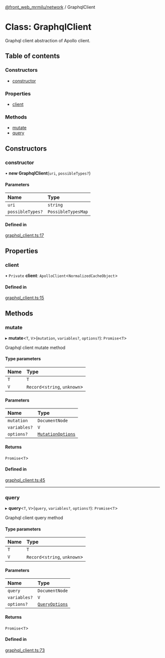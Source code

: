 [@front_web_mrmilu/network](../Network.md) / GraphqlClient

# Class: GraphqlClient

Graphql client abstraction of Apollo client.

## Table of contents

### Constructors

- [constructor](GraphqlClient.md#constructor)

### Properties

- [client](GraphqlClient.md#client)

### Methods

- [mutate](GraphqlClient.md#mutate)
- [query](GraphqlClient.md#query)

## Constructors

### constructor

• **new GraphqlClient**(`uri`, `possibleTypes?`)

#### Parameters

| Name | Type |
| :------ | :------ |
| `uri` | `string` |
| `possibleTypes?` | `PossibleTypesMap` |

#### Defined in

[graphql_client.ts:17](https://github.com/mrmilu/front_web_mrmilu/blob/a26d51a/packages/network/src/graphql_client.ts#L17)

## Properties

### client

• `Private` **client**: `ApolloClient`<`NormalizedCacheObject`\>

#### Defined in

[graphql_client.ts:15](https://github.com/mrmilu/front_web_mrmilu/blob/a26d51a/packages/network/src/graphql_client.ts#L15)

## Methods

### mutate

▸ **mutate**<`T`, `V`\>(`mutation`, `variables?`, `options?`): `Promise`<`T`\>

Graphql client mutate method

#### Type parameters

| Name | Type |
| :------ | :------ |
| `T` | `T` |
| `V` | `Record`<`string`, `unknown`\> |

#### Parameters

| Name | Type |
| :------ | :------ |
| `mutation` | `DocumentNode` |
| `variables?` | `V` |
| `options?` | [`MutationOptions`](../Network.md#mutationoptions) |

#### Returns

`Promise`<`T`\>

#### Defined in

[graphql_client.ts:45](https://github.com/mrmilu/front_web_mrmilu/blob/a26d51a/packages/network/src/graphql_client.ts#L45)

___

### query

▸ **query**<`T`, `V`\>(`query`, `variables?`, `options?`): `Promise`<`T`\>

Graphql client query method

#### Type parameters

| Name | Type |
| :------ | :------ |
| `T` | `T` |
| `V` | `Record`<`string`, `unknown`\> |

#### Parameters

| Name | Type |
| :------ | :------ |
| `query` | `DocumentNode` |
| `variables?` | `V` |
| `options?` | [`QueryOptions`](../Network.md#queryoptions) |

#### Returns

`Promise`<`T`\>

#### Defined in

[graphql_client.ts:73](https://github.com/mrmilu/front_web_mrmilu/blob/a26d51a/packages/network/src/graphql_client.ts#L73)
